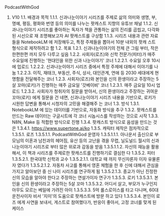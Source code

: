 PodcastWithGod
1. V10
1.1. 배경과 목적
1.1.1. 신과나눈이야기 시리즈를 주제로 삶의 의미와 생명, 부, 명예, 평등, 평화와 번영 등의 의미를 나누는
팟캐스트 지향의 유튜브 채널
1.1.2. 신과나눈이야기 시리즈를 좋아하는 독자가 책을 관통하는 삶의 진리를 곱씹고, 다각화된 시선으로 재
조명해보고자 AI 팟캐스트를 구상함
1.1.3. 시리즈 내용과 관련 자료들을 NotebookLM 에 저장해두고, 특정 주제들을 뽑아서 10분 내외의 팟캐
스트 형식으로 제작하려고 함
1.2. 목표
1.2.1. 신과나눈이야기의 전체 큰 그림 부터, 작은 한편한편 까지 모두 다루고 싶음
1.2.2. 사회자(로즈)와 신학 전문가(피터)가 매주 수요일에 진행하는 '현대인을 위한 신과 나눈이야기' 코너
1.2.2.1. 수요일 오후 10시에 업로드
1.2.2.2. 신과나눈이야기 시리즈 중에서 특정 주제에 대해서 이야기를 나눔
1.2.2.3. 이직, 재태크, 부동산, 주식, 상사, 대인관계, 연애 등 2030 세대에게 현명함을 전달해주는 코너
1.2.3. 사회자(로즈)와 본인을 신의 환생이라고 주장하는 5살 꼬마(로키)가 진행하는 매주 금요일 '갓베이비'
코너
1.2.3.1. 매주 금요일 10시 업로드
1.2.3.2. 사회자가 청취자의 질문을 받아서, 신의 환생이라고 주장하는 귀여운 꼬마(로키) 에게 질문을 건
네면, 신과나눈이야기 시리즈 내용을 기반으로, 로키가 시원한 답변을 통해서 시청자의 고민을 해결해주
는 코너
1.3. 방식
1.3.1. NotebookLM 에 있는 데이터를 기반으로, 자동화 방식을 추구
1.3.2. 팟캐스트를 만드는 Raw 데이터는 구글시트에 각 코너 시놉시스를 작성하는 것으로 시작
1.3.3. N8N, Make 등 적합한 방식으로 진행
1.3.4. 팟캐스트 방식으로 음성을 만드는 것은
1.3.4.1. https://www.supertone.ai/ko
1.3.5. 캐릭터 제작은 점차적으로
1.3.5.1. 로즈
1.3.5.1.1. PodcastWithGod 운영자
1.3.5.1.1.1. 아나운서 출신으로 부모님의 이혼과 남친과의 헤어짐, 유산 등의 고난을 겪을 무렵,
닐도널드 월시의 신과나눈이야기 시리즈로 부터 많은 위로과 감동을 받음
1.3.5.1.1.2. 자신의 재능을 활용해서, 이 책과 시리즈를 주제로한 팟캐스트를 진행하기로 결심한
다
1.3.5.2. 피터
1.3.5.2.1. 한국대학 신학과 교수
1.3.5.2.1.1. 대학교 때 까지 무신자론자 이자 유물론자 였다가
1.3.5.2.1.2. 자동차 사고를 통해서 영혼 체험을 한 후 신에 대해서 관심을 가지고 알아보던 중 신
나이 시리즈를 연구하게 됨
1.3.5.2.1.3. 종교가 아닌 진정한 신의 모습을 알아야 한다고 주장하는 연설가이자 연구가
1.3.5.3. 로키
1.3.5.3.1. 본인을 신의 환생이라고 주장하는 5살 꼬마
1.3.5.3.2. 어디서 살고, 부모가 누구인지 아무도 모르는 베일에 가려진 아이
1.3.5.3.3. 5억 롤스로이스를 타고 다니며, 60대 운전사이자 비서 '지미'의 도움으로 팟캐스트에 방문
하고 있다
1.3.5.3.4. 본인이 로즈 에게 사연을 보내서, 게스트로 참여했다가, 반응이 좋아서, 고정 코너를 맞게
된 케이스